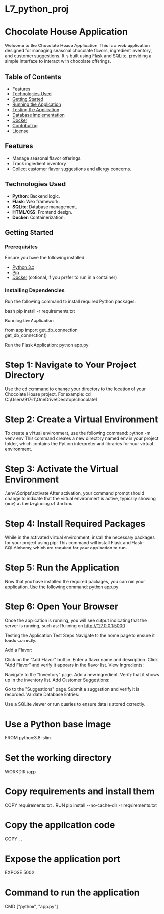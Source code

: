 # L7_python_proj

# Chocolate House Application

Welcome to the Chocolate House Application! This is a web application designed for managing seasonal chocolate flavors, ingredient inventory, and customer suggestions. It is built using Flask and SQLite, providing a simple interface to interact with chocolate offerings.

## Table of Contents
- [Features](#features)
- [Technologies Used](#technologies-used)
- [Getting Started](#getting-started)
- [Running the Application](#running-the-application)
- [Testing the Application](#testing-the-application)
- [Database Implementation](#database-implementation)
- [Docker](#docker)
- [Contributing](#contributing)
- [License](#license)

## Features
- Manage seasonal flavor offerings.
- Track ingredient inventory.
- Collect customer flavor suggestions and allergy concerns.

## Technologies Used
- **Python**: Backend logic.
- **Flask**: Web framework.
- **SQLite**: Database management.
- **HTML/CSS**: Frontend design.
- **Docker**: Containerization.

## Getting Started

### Prerequisites
Ensure you have the following installed:
- [Python 3.x](https://www.python.org/downloads/)
- [Pip](https://pip.pypa.io/en/stable/installation/)
- [Docker](https://www.docker.com/get-started) (optional, if you prefer to run in a container)

### Installing Dependencies
Run the following command to install required Python packages:


bash
pip install -r requirements.txt





Running the Application

from app import get_db_connection  
get_db_connection()  


Run the Flask Application:
python app.py





# Step 1: Navigate to Your Project Directory
Use the cd command to change your directory to the location of your Chocolate House project. For example:
cd C:\Users\91761\OneDrive\Desktop\chocolate1
# Step 2: Create a Virtual Environment
To create a virtual environment, use the following command:
python -m venv env
This command creates a new directory named env in your project folder, which contains the Python interpreter and libraries for your virtual environment.
# Step 3: Activate the Virtual Environment
.\env\Scripts\activate
After activation, your command prompt should change to indicate that the virtual environment is active, typically showing (env) at the beginning of the line.
# Step 4: Install Required Packages
While in the activated virtual environment, install the necessary packages for your project using pip:
This command will install Flask and Flask-SQLAlchemy, which are required for your application to run.
# Step 5: Run the Application
Now that you have installed the required packages, you can run your application. Use the following command:
python app.py
# Step 6: Open Your Browser
Once the application is running, you will see output indicating that the server is running, such as:
Running on http://127.0.0.1:5000





Testing the Application
Test Steps
Navigate to the home page to ensure it loads correctly.

Add a Flavor:

Click on the "Add Flavor" button.
Enter a flavor name and description.
Click "Add Flavor" and verify it appears in the flavor list.
View Ingredients:

Navigate to the "Inventory" page.
Add a new ingredient.
Verify that it shows up in the inventory list.
Add Customer Suggestions:

Go to the "Suggestions" page.
Submit a suggestion and verify it is recorded.
Validate Database Entries:

Use a SQLite viewer or run queries to ensure data is stored correctly.





# Use a Python base image
FROM python:3.8-slim

# Set the working directory
WORKDIR /app

# Copy requirements and install them
COPY requirements.txt .
RUN pip install --no-cache-dir -r requirements.txt

# Copy the application code
COPY . .

# Expose the application port
EXPOSE 5000

# Command to run the application
CMD ["python", "app.py"]
